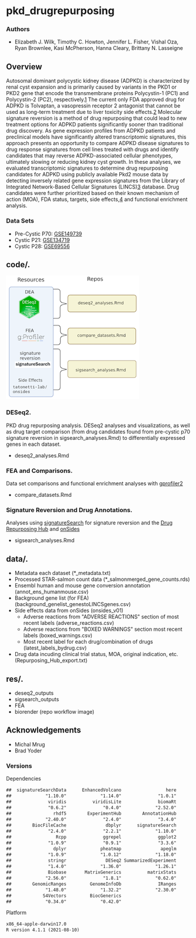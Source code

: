 # pkd_drugrepurposing
### Authors
- Elizabeth J. Wilk, Timothy C. Howton, Jennifer L. Fisher, Vishal Oza, Ryan Brownlee, Kasi McPherson, Hanna Cleary, Brittany N. Lasseigne

## Overview

Autosomal dominant polycystic kidney disease (ADPKD) is characterized by renal cyst expansion and is primarily caused by variants in the PKD1 or PKD2 gene that encode the transmembrane proteins Polycystin-1 (PC1) and Polycystin-2 (PC2), respectively.[1](https://pubmed.ncbi.nlm.nih.gov/29326913/) The current only FDA approved drug for ADPKD is Tolvaptan, a vasopressin receptor 2 antagonist that cannot be used as long-term treatment due to liver toxicity side effects.[2](https://www.ncbi.nlm.nih.gov/pmc/articles/PMC6873754/) Molecular signature reversion is a method of drug repurposing that could lead to new treatment options for ADPKD patients significantly sooner than traditional drug discovery. As gene expression profiles from ADPKD patients and preclinical models have significantly altered transcriptomic signatures, this approach presents an opportunity to compare ADPKD disease signatures to drug response signatures from cell lines treated with drugs and identify candidates that may reverse ADPKD-associated cellular phenotypes, ultimately slowing or reducing kidney cyst growth. In these analyses, we evaluated transcriptomic signatures to determine drug repurposing candidates for ADPKD using publicly available Pkd2 mouse data by detecting inversely related gene expression signatures from the Library of Integrated Network-Based Cellular Signatures (LINCS)[3](https://pubmed.ncbi.nlm.nih.gov/29195078/) database. Drug candidates were further prioritized based on their known mechanism of action (MOA), FDA status, targets, side effects,[4](https://github.com/tatonetti-lab/onsides) and functional enrichment analysis. 
  
 ### Data Sets
- Pre-Cystic P70: [GSE149739](https://www.ncbi.nlm.nih.gov/geo/query/acc.cgi?acc=GSE149739)
- Cystic P21: [GSE134719](https://www.ncbi.nlm.nih.gov/geo/query/acc.cgi?acc=GSE134719)
- Cystic P28: [GSE69556](https://www.ncbi.nlm.nih.gov/geo/query/acc.cgi?acc=GSE69556) 

 
## code/. 
![alt text](res/biorender/repo_workflow.png)
 
### DESeq2. 
PKD drug repurposing analysis. DESeq2 analyses and visualizations, as well as drug target comparison (from drug candidates found from pre-cystic p70 signature reversion in sigsearch_analyses.Rmd) to differentially expressed genes in each dataset. 
- deseq2_analyses.Rmd

### FEA and Comparisons. 
Data set comparisons and functional enrichment analyses with [gprofiler2](https://academic.oup.com/nar/article/47/W1/W191/5486750)
- compare_datasets.Rmd

### Signature Reversion and Drug Annotations. 
Analyses using [signatureSearch](https://github.com/girke-lab/signatureSearch) for signature reversion and the [Drug Repurposing Hub](https://www.nature.com/articles/nm.4306) and [onSides](https://github.com/tatonetti-lab/onsides) 
- sigsearch_analyses.Rmd 

## data/. 
- Metadata each dataset (*_metadata.txt)
- Processed STAR-salmon count data (*_salmonmerged_gene_counts.rds)
- Ensembl human and mouse gene conversion annotation (annot_ens_humanmouse.csv)
- Background gene list (for FEA) (background_genelist_genestoLINCSgenes.csv)
- Side effects data from onSides (onsides_v01)
  - Adverse reactions from "ADVERSE REACTIONS" section of most recent labels (adverse_reactions.csv)
  - Adverse reactions from "BOXED WARNINGS" section most recent labels (boxed_warnings.csv)
  - Most recent label for each drug/combination of drugs (latest_labels_bydrug.csv)
- Drug data incuding clinical trial status, MOA, original indication, etc. (Repurposing_Hub_export.txt)


## res/. 
- deseq2_outputs
- sigsearch_outputs
- FEA
- biorender (repo workflow image)

## Acknowledgements

 - Michal Mrug
 - Brad Yoder

### Versions  

Dependencies
```
##  signatureSearchData      EnhancedVolcano                 here 
##             "1.10.0"             "1.14.0"              "1.0.1" 
##              viridis          viridisLite              biomaRt 
##              "0.6.2"              "0.4.0"             "2.52.0" 
##                rhdf5        ExperimentHub        AnnotationHub 
##             "2.40.0"              "2.4.0"              "3.4.0" 
##        BiocFileCache               dbplyr      signatureSearch 
##              "2.4.0"              "2.2.1"             "1.10.0" 
##                 Rcpp              ggrepel              ggplot2 
##              "1.0.9"              "0.9.1"              "3.3.6" 
##                dplyr             pheatmap               apeglm 
##              "1.0.9"             "1.0.12"             "1.18.0" 
##              stringr               DESeq2 SummarizedExperiment 
##              "1.4.0"             "1.36.0"             "1.26.1" 
##              Biobase       MatrixGenerics          matrixStats 
##             "2.56.0"              "1.8.1"             "0.62.0" 
##        GenomicRanges         GenomeInfoDb              IRanges 
##             "1.48.0"             "1.32.2"             "2.30.0" 
##            S4Vectors         BiocGenerics 
##             "0.34.0"             "0.42.0"

```

Platform
```
x86_64-apple-darwin17.0 
R version 4.1.1 (2021-08-10)
```
